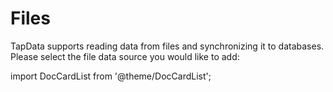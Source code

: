 # Files



TapData supports reading data from files and synchronizing it to databases. Please select the file data source you would like to add:

import DocCardList from '@theme/DocCardList';

<DocCardList />
